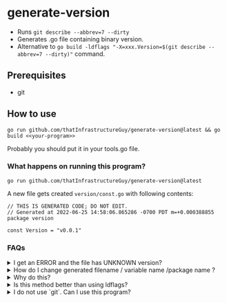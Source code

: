 # generate-version

* Runs `git describe --abbrev=7 --dirty`
* Generates .go file containing binary version.
* Alternative to `go build -ldflags "-X=xxx.Version=$(git describe --abbrev=7 --dirty)"` command.

## Prerequisites
* git

## How to use

```
go run github.com/thatInfrastructureGuy/generate-version@latest && go build <<your-program>>
```

Probably you should put it in your tools.go file.

### What happens on running this program?

```
go run github.com/thatInfrastructureGuy/generate-version@latest
```

A new file gets created `version/const.go` with following contents:

```
// THIS IS GENERATED CODE; DO NOT EDIT.
// Generated at 2022-06-25 14:58:06.865286 -0700 PDT m=+0.000388855
package version

const Version = "v0.0.1"
```

### FAQs

<details>
<summary>
  I get an ERROR and the file has UNKNOWN version? 
</summary>
  
  `const Version = "UNKNOWN"`
  1. Please make sure you have `git` binary installed.
  2. Check the output of `git describe --abbrev=7 --dirty` manually for your repository.
</details>

<details>
<summary>
  How do I change generated filename / variable name /package name ?
</summary> 
  
  ```
  go run github.com/thatInfrastructureGuy/generate-version@latest \
     --filepath=version/version.go --package=version --variable=VERSION
  ```
</details>

<details>
<summary>
  Why do this?
</summary>
  
  * I always had to look up `go build -ldflags` command.
  * I wanted the build to error out if I _forgot_ to generate version. Just make sure you using the `Version` variable somewhere in your program for it to error out.
</details>

<details>
<summary>
  Is this method better than using ldflags?
</summary>
  I am not sure.
</details>

<details>
<summary>
  I do not use `git`. Can I use this program?
</summary>
  No. PRs welcome. :)
</details>
